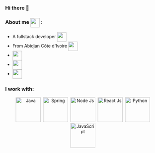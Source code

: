 ### Hi there 👋 
###  About me <img src="https://cdn-icons-png.flaticon.com/512/64/64572.png" width="30" align="center"> :
- A fullstack developer <img src="https://cdn-icons-png.flaticon.com/512/3242/3242244.png" width="30" align="center">
- From Abidjan Côte d'Ivoire <img src="https://cdn-icons-png.flaticon.com/512/323/323276.png" width="30" align="center"> 
-   <a href="https://www.linkedin.com/in/mamadou-kon%C3%A9-3b1694b9/" align="center" target="_blank"> <img src="https://cdn-icons-png.flaticon.com/512/174/174857.png" width="30" align="center"></a>
-   <a href="https://twitter.com/mkoner_/" align="center" target="_blank"> <img src="https://cdn-icons-png.flaticon.com/512/3256/3256013.png" width="30" align="center"></a>
-  <a href="mailto:amzid@hotmail.fr" align="center" target="_blank"> <img src="https://cdn-icons-png.flaticon.com/512/281/281769.png" width="30" align="center"></a> 


### I work with:
<div align="center">
 <img src="https://cdn-icons-png.flaticon.com/512/919/919854.png" title="Java" alt="Java" width="80" height="80"/>&nbsp;
 <img src="https://www.openxcell.com/wp-content/uploads/2021/10/springboot-inner.svg" title="Spring" alt="Spring" width="80" height="80"/>&nbsp;
 <img src="https://cdn.iconscout.com/icon/free/png-256/nodejs-2-226035.png?w=128&f=avif" title="Node Js" alt="Node Js" width="80" height="80"/>&nbsp;
 <img src="https://cdn.iconscout.com/icon/premium/png-256-thumb/react-js-5379349-4492471.png?w=128&f=avif" title="React Js" alt="React Js" width="80" height="80"/>&nbsp; 
 <img src="https://cdn.iconscout.com/icon/free/png-256/python-2-226051.png?w=128&f=avif" title="Python" alt="Python" width="80" height="80"/>&nbsp;
 <img src="https://cdn.iconscout.com/icon/free/png-256/javascript-1-225993.png?w=128&f=avif" title="JavaScript" alt="JavaScript" width="80" height="80"/>&nbsp;
 
 
 
 
 
 </div>
 
<!--
**mkoner/mkoner** is a ✨ _special_ ✨ repository because its `README.md` (this file) appears on your GitHub profile.

Here are some ideas to get you started:

- 🔭 I’m currently working on ...
- 🌱 I’m currently learning ...
- 👯 I’m looking to collaborate on ...
- 🤔 I’m looking for help with ...
- 💬 Ask me about ...
- 📫 How to reach me: ...
- 😄 Pronouns: ...
- ⚡ Fun fact: ...
-->
